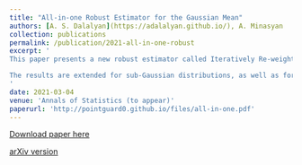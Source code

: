 ```yaml
---
title: "All-in-one Robust Estimator for the Gaussian Mean"
authors: [A. S. Dalalyan](https://adalalyan.github.io/), A. Minasyan
collection: publications
permalink: /publication/2021-all-in-one-robust
excerpt: '
This paper presents a new robust estimator called Iteratively Re-weighted Mean (IRM) which enjoys 5 key properties desired for a robust estimator: computationally tractable, equivariant under similarity transformations, have a breakdown point around $0.28$, minimax optimal (up to logarithmic factor) and asymptotically efficient. IRM is obtained by an iterative reweighting approach assigning weights by solving a convex optimization problem (SDP). Dimension-free non-asymptotic risk bound for the expected error of the proposed estimator is proved. 

The results are extended for sub-Gaussian distributions, as well as for unknown contamination level or unknown covariance matrix. 
'
date: 2021-03-04
venue: 'Annals of Statistics (to appear)'
paperurl: 'http://pointguard0.github.io/files/all-in-one.pdf'
---
```


[Download paper here](http://pointguard0.github.io/files/all-in-one.pdf)

[arXiv version](https://arxiv.org/abs/2002.01432)
